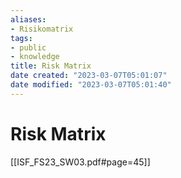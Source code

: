 ```yaml
---
aliases: 
- Risikomatrix
tags:  
- public
- knowledge
title: Risk Matrix
date created: "2023-03-07T05:01:07"
date modified: "2023-03-07T05:01:40"
---
```


# Risk Matrix

[[ISF_FS23_SW03.pdf#page=45]]

